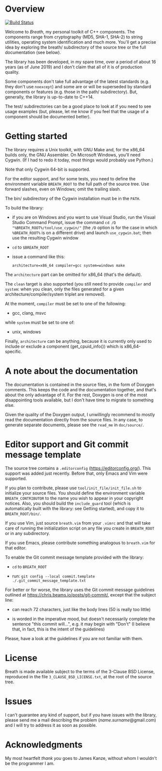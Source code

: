 <!--
 =============================================================================
                      Copyright 2019-2020 Gennaro Prota

                   Licensed under the 3-Clause BSD License.
              (See accompanying file 3_CLAUSE_BSD_LICENSE.txt or
               <https://opensource.org/licenses/BSD-3-Clause>.)
 _____________________________________________________________________________
-->

# Overview


[![Build Status](https://travis-ci.com/gennaroprota/breath.svg?branch=master)
](https://travis-ci.com/gennaroprota/breath)

Welcome to *Breath*, my personal toolkit of C++ components. The components range
from cryptography (MD5, SHA-1, SHA-2) to string utilities, operating system
identification and much more. You'll get a precise idea by exploring the breath/
subdirectory of the source tree or the full documentation (see below).

The library has been developed, in my spare time, over a period of about 16
years (as of June 2019) and I don't claim that all of it is of production
quality.

Some components don't take full advantage of the latest standards (e.g. they
don't use `noexcept`) and some are or will be superseded by standard components
or features (e.g. those in the path/ subdirectory). But, generally, the library
is up-to-date to C++14.

The test/ subdirectories can be a good place to look at if you need to see usage
examples (but, please, let me know if you feel that the usage of a component
should be documented better).

# Getting started

The library requires a Unix toolkit, with GNU Make and, for the x86_64 builds
only, the GNU Assembler. On Microsoft Windows, you'll need Cygwin. (If I had to
redo it today, most things would probably use Python.)

Note that only Cygwin 64-bit is supported.

For the editor support, and for some tests, you need to define the environment
variable `BREATH_ROOT` to the full path of the source tree. Use forward slashes,
even on Windows; omit the trailing slash.

The bin/ subdirectory of the Cygwin installation must be in the `PATH`.

To build the library:

 - if you are on Windows and you want to use Visual Studio, run the Visual
   Studio Command Prompt, issue the command `cd /D
   "%BREATH_ROOT%/tool/use_cygwin/"` (the `/D` option is for the case in which
   `%BREATH_ROOT%` is on a different drive) and launch `use_cygwin.bat`; then
   use the resulting Cygwin window

 - `cd` to `$BREATH_ROOT`

 - issue a command like this:

   ```
   architecture=x86_64 compiler=gcc system=windows make
   ```

The `architecture` part can be omitted for x86_64 (that's the default).

The `clean` target is also supported (you still need to provide `compiler` and
`system`: when you clean, only the files generated for a given
architecture/compiler/system triplet are removed).

At the moment, `compiler` must be set to one of the following:

 - gcc, clang, msvc

while `system` must be set to one of:

 - unix, windows

Finally, `architecture` can be anything, because it is currently only used to
include or exclude a component (get_cpuid_info()) which is x86_64-specific.

# A note about the documentation

The documentation is contained in the source files, in the form of Doxygen
comments. This keeps the code and the documentation together, and that's about
the only advantage of it. For the rest, Doxygen is one of the most disappointing
tools available, but I don't have time to migrate to something else.

Given the quality of the Doxygen output, I unwillingly recommend to mostly read
the documentation directly from the source files. In any case, to generate
separate documents, please see the `read_me` in `doc/source/`.

# Editor support and Git commit message template

The source tree contains a `.editorconfig` (https://editorconfig.org/). This
support was added just recently. Before that, only Emacs and Vim were supported.

If you plan to contribute, please use `tool/init_file/init_file.sh` to
initialize your source files. You should define the environment variable
`BREATH_CONTRIBUTOR` to the name you wish to appear in your copyright notices.
Also, you should build the `include_guard` tool (which is automatically built
with the library: see Getting started), and copy it to `BREATH_ROOT/bin/`.

If you use Vim, just source `breath.vim` from your `.vimrc` and that will take
care of running the initialization script on any file you create in
`BREATH_ROOT` or in any subdirectory.

If you use Emacs, please contribute something analogous to `breath.vim` for that
editor.

To enable the Git commit message template provided with the library:

 - `cd` to `BREATH_ROOT`

 - run: `git config --local commit.template ./.git_commit_message_template.txt`

For better or for worse, the library uses the Git commit message guidelines
outlined at https://chris.beams.io/posts/git-commit/, except that the subject
line:

 - can reach 72 characters, just like the body lines (50 is really too little)

 - is worded in the imperative mood, but doesn't necessarily complete the
   sentence "this commit will...", e.g. it may begin with "Don't" (I believe
   that, in fact, this is the intent of the guidelines)

Please, have a look at the guidelines if you are not familiar with them.

# License

Breath is made available subject to the terms of the 3-Clause BSD License,
reproduced in the file `3_CLAUSE_BSD_LICENSE.txt`, at the root of the source
tree.

# Issues

I can't guarantee any kind of support, but if you have issues with the library,
please send me a mail describing the problem (*name.surname*@gmail.com) and I
will try to address it as soon as possible.

# Acknowledgments

My most heartfelt *thank you* goes to James Kanze, without whom I wouldn't be
the programmer I am.

[//]: # (
 Local Variables:
 mode: markdown
 indent-tabs-mode: nil
 coding: utf-8
 End:
 vim: set ft=markdown et sts=4 sw=4:
 vim: set fenc=utf-8 nobomb:
)
